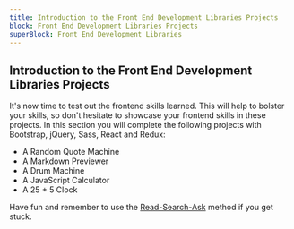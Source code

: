 ```yaml
---
title: Introduction to the Front End Development Libraries Projects
block: Front End Development Libraries Projects
superBlock: Front End Development Libraries
---
```

## Introduction to the Front End Development Libraries Projects

It's now time to test out the frontend skills learned. This will help to bolster your skills, so don't hesitate to showcase your frontend skills in these projects.
In this section you will complete the following projects with Bootstrap, jQuery, Sass, React and Redux:
* A Random Quote Machine
* A Markdown Previewer
* A Drum Machine
* A JavaScript Calculator
* A 25 + 5 Clock

Have fun and remember to use the [Read-Search-Ask](https://forum.freecodecamp.org/t/how-to-get-help-when-you-are-stuck-coding/19514) method if you get stuck.
